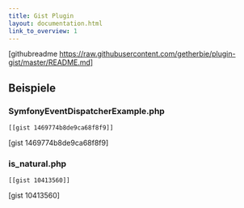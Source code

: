 ```yaml
---
title: Gist Plugin
layout: documentation.html
link_to_overview: 1
---
```


[githubreadme https://raw.githubusercontent.com/getherbie/plugin-gist/master/README.md]

## Beispiele

### SymfonyEventDispatcherExample.php

    [[gist 1469774b8de9ca68f8f9]]

[gist 1469774b8de9ca68f8f9]

### is_natural.php

    [[gist 10413560]]

[gist 10413560]
